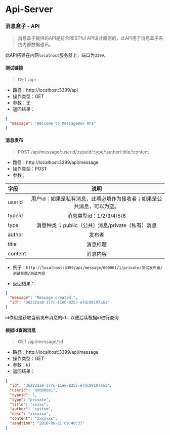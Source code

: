 # Api-Server
### 消息盒子 - API

> 消息盒子提供的API是符合RESTful API设计原则的，此API用于消息盒子系统内部数据通讯。

此API搭建在内网`localhost`服务器上，端口为`3399`。

#### 测试链接

> GET /api

* 路径：http://localhost:3399/api
* 操作类型：GET
* 参数：无
* 返回结果：

```json
{
  "message": "Welcome to MessageBox API"
}
```

#### 消息发布

> POST /api/message/:userid/:typeid/:type/:author/:title/:content

* 路径：http://localhost:3399/api/message
* 操作类型：POST
* 参数：

| 字段       |    说明   |
| :-------- | :--------:|
| userid| 用户id：如果是私有消息，此项必填作为接收者；如果是公共消息，可以为空。 |
| typeid| 消息类型id：1/2/3/4/5/6 |
| type  | 消息种类  ：public（公共）消息/private（私有）消息 |
| author| 发布者 |
| title | 消息标题 |
| content | 消息内容 |

* 例子：`http://localhost:3399/api/message/000001/1/private/测试发布者/测试标题/测试内容`

* 返回结果：

```json
{
  "message": "Message created.",
  "id": "36222aa0-377c-11e6-825c-e7dc08197a61"
}
```
id作用是获取当前发布消息的id，以便后续根据id进行查询

#### 根据id查询消息

> GET /api/message/:id

* 路径：http://localhost:3399/api/message
* 操作类型：GET
* 参数：id
* 返回结果：

```json
{
  "id": "36222aa0-377c-11e6-825c-e7dc08197a61",
  "userid": "00000001",
  "typeid": 1,
  "type": "private",
  "title": "xxxxx",
  "author": "system",
  "desc": "xxxxxxx",
  "content": "xxxxxxx",
  "sendtime": "2016-06-21 09:40:37"
}
```
